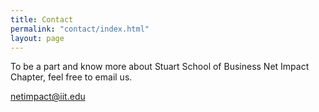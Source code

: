 ```yaml
---
title: Contact
permalink: "contact/index.html"
layout: page
---
```


To be a part and know more about Stuart School of Business Net Impact Chapter, feel free to email us.

netimpact@iit.edu

